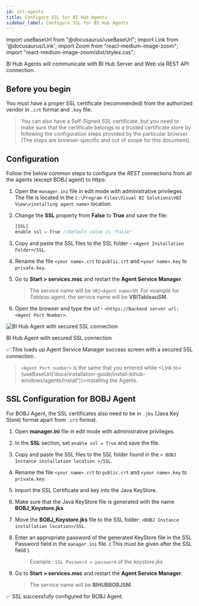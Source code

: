 ```yaml
---
id: ssl-agents
title: Configure SSL for BI Hub Agents
sidebar_label: Configure SSL for BI Hub Agents
---
```


import useBaseUrl from "@docusaurus/useBaseUrl";
import Link from '@docusaurus/Link';
import Zoom from "react-medium-image-zoom";
import "react-medium-image-zoom/dist/styles.css";

BI Hub Agents will communicate with BI Hub Server and Web via REST API connection.

## Before you begin

You must have a proper SSL certificate (recommended) from the authorized vendor in `.crt` format and `.key` file.

> You can also have a Self-Signed SSL certificate, but you need to make sure that the certificate belongs to a trusted certificate store by following the configuration steps provided by the particular browser (The steps are browser-specific and out of scope for this document).

## Configuration

Follow the below common steps to configure the *REST* connections from all the agents (except BOBJ agent) to https:

1. Open the `manager.ini` file in edit mode with administrative privileges. The file is located in the `C:\Program Files\Visual BI Solutions\VBI View\<installing agent name>` location.
1. Change the **SSL** property from **False** to **True** and save the file:

   ```jsx title="C:\Program Files\Visual BI Solutions\VBI View\<installing agent name>\manager.ini" {2}
   [SSL]
   enable ssl = True //Default value is "False"
   ```

1. Copy and paste the SSL files to the SSL folder - `<Agent Installation Folder>/SSL`.
1. Rename the file `<your name>.crt` to `public.crt` and `<your name>.key` to `private.key`.
1. Go to **Start > services.msc** and restart the **Agent Service Manager**.

   > The service name will be `VBI<Agent name>SM`.
   > For example for *Tableau* agent, the service name will be **VBITableauSM**.
1. Open the browser and type the url - `<https://Backend server url:<Agent Port Number>`.

  <div class="center">
    <Zoom>
      <img alt="BI Hub Agent with secured SSL connection" src={useBaseUrl('doc-images/installation-guide/agent-ssl-confirm.png')}/>
    </Zoom>
  <p>BI Hub Agent with secured SSL connection</p>
  </div>

:white_check_mark: This loads up Agent Service Manager success screen with a secured SSL connection.

> `<Agent Port number>` is the same that you entered while <Link to={useBaseUrl('docs/installation-guide/install-bihub-windows/agents/install')}>installing the Agents</Link>.

## SSL Configuration for BOBJ Agent

For BOBJ Agent, the SSL certificates also need to be in `.jks` (Java Key Store) format apart from `.crt` format.

1. Open **manager.ini** file in edit mode with administrative privileges.
1. In the **SSL** section, set `enable ssl = True` and save the file.
1. Copy and paste the SSL files to the SSL folder found in the `< BOBJ Instance installation location >/SSL`.
1. Rename the file `<your name>.crt` to `public.crt` and `<your name>.key` to `private.key`.
1. Import the SSL Certificate and key into the Java KeyStore.
1. Make sure that the Java KeyStore file is generated with the name **BOBJ_Keystore.jks**.
1. Move the **BOBJ_Keystore.jks** file to the SSL folder: `<BOBJ Instance installation location>/SSL`.
1. Enter an appropriate password of the generated KeyStore file in the SSL Password field in the `manager.ini` file. ( This must be given after the SSL field ).

   > Example : `SSL Password = password` of the *keystore.jks*

1. Go to **Start > services.msc** and restart the **Agent Service Manager**.

   > The service name will be **BIHUBBOBJSM**.

:white_check_mark: SSL successfully configured for BOBJ Agent.
